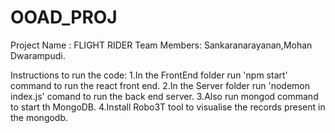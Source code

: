 # OOAD_PROJ

Project Name : FLIGHT RIDER
Team Members: Sankaranarayanan,Mohan Dwarampudi.

Instructions to run the code:
1.In the FrontEnd folder run 'npm start' command to run the react front end.
2.In the Server folder run 'nodemon index.js' comand to run the back end server.
3.Also run mongod command to start th MongoDB.
4.Install Robo3T tool to visualise the records present in the mongodb.
